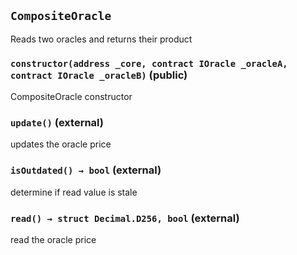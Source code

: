 ## `CompositeOracle`

Reads two oracles and returns their product




### `constructor(address _core, contract IOracle _oracleA, contract IOracle _oracleB)` (public)

CompositeOracle constructor




### `update()` (external)

updates the oracle price



### `isOutdated() → bool` (external)

determine if read value is stale




### `read() → struct Decimal.D256, bool` (external)

read the oracle price







